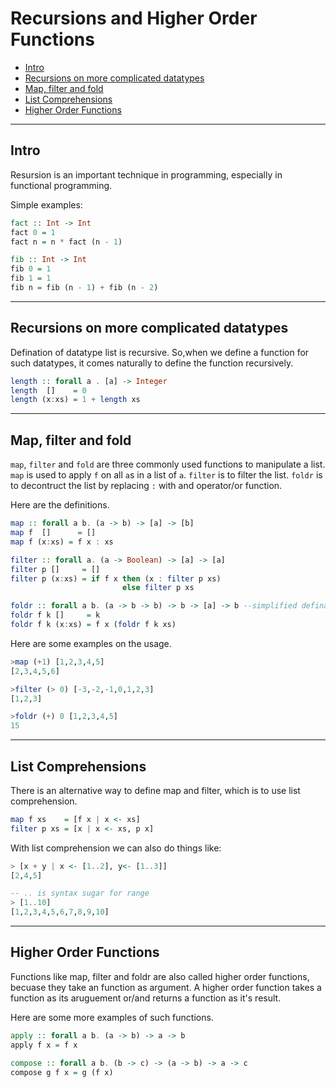 # Recursions and Higher Order Functions

- [Intro](#Intro)
- [Recursions on more complicated datatypes](#Recursions%20on%20more%20complicated%20datatypes)
- [Map, filter and fold](#Map,%20filter%20and%20fold)
- [List Comprehensions](#List%20Comprehensions)
- [Higher Order Functions](#Higher%20Order%20Functions)

---

## Intro

Resursion is an important technique in programming, especially in functional programming.

Simple examples:

```haskell
fact :: Int -> Int
fact 0 = 1
fact n = n * fact (n - 1)

fib :: Int -> Int
fib 0 = 1
fib 1 = 1
fib n = fib (n - 1) + fib (n - 2)
```



---

## Recursions on more complicated datatypes

Defination of datatype list is recursive. So,when we define a function for such datatypes, it comes naturally to define the function recursively.

```haskell
length :: forall a . [a] -> Integer
length  []    = 0
length (x:xs) = 1 + length xs
```



---

## Map, filter and fold

`map`, `filter` and `fold` are three commonly used functions to manipulate a list. `map` is used to apply `f` on all `a`s in a list of `a`. `filter` is to filter the list. `foldr` is to decontruct the list by replacing `:` with and operator/or function.

Here are the definitions.

```haskell
map :: forall a b. (a -> b) -> [a] -> [b]
map f  []      = []
map f (x:xs) = f x : xs

filter :: forall a. (a -> Boolean) -> [a] -> [a]
filter p []     = []
filter p (x:xs) = if f x then (x : filter p xs)
                         else filter p xs

foldr :: forall a b. (a -> b -> b) -> b -> [a] -> b --simplified defination see typeclass for more info
foldr f k []     = k
foldr f k (x:xs) = f x (foldr f k xs)
```

Here are some examples on the usage.

```haskell
>map (+1) [1,2,3,4,5]
[2,3,4,5,6]

>filter (> 0) [-3,-2,-1,0,1,2,3]
[1,2,3]

>foldr (+) 0 [1,2,3,4,5]
15
```



---

## List Comprehensions

There is an alternative way to define map and filter, which is to use list comprehension.

```haskell
map f xs    = [f x | x <- xs]
filter p xs = [x | x <- xs, p x]
```

With list comprehension we can also do things like:

```haskell
> [x + y | x <- [1..2], y<- [1..3]]
[2,4,5]

-- .. is syntax sugar for range
> [1..10]
[1,2,3,4,5,6,7,8,9,10]

```



---

## Higher Order Functions

Functions like map, filter and foldr are also called higher order functions, becuase they take an function as argument. A higher order function takes a function as its aruguement or/and returns a function as it's result.

Here are some more examples of such functions.

```haskell
apply :: forall a b. (a -> b) -> a -> b
apply f x = f x

compose :: forall a b. (b -> c) -> (a -> b) -> a -> c
compose g f x = g (f x)
```
